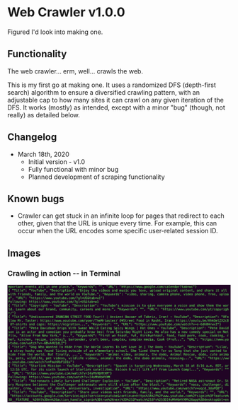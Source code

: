 # Web Crawler v1.0.0
Figured I'd look into making one.

## Functionality
The web crawler... erm, well... crawls the web.

This is my first go at making one. It uses a randomized DFS (depth-first search) algorithm to ensure a 
diversified crawling pattern, with an adjustable cap to how many sites it can crawl on any given iteration of the DFS. 
It works (mostly) as intended, except with a minor "bug" (though, not really) as detailed below.

## Changelog
* March 18th, 2020
  * Initial version - v1.0
  * Fully functional with minor bug
  * Planned development of scraping functionality

## Known bugs
* Crawler can get stuck in an infinite loop for pages that redirect to each other, given that the URL is unique 
every time. For example, this can occur when the URL encodes some specific user-related session ID.

## Images

### Crawling in action -- in Terminal
![Terminal Crawler](images/example.png)

